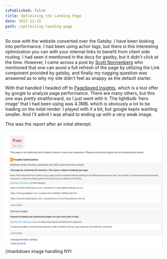 ```yaml
---
isPublished: false
title: Optimizing the Landing Page
date: 2017-12-15
path: /optimizing-landing-page
---
```


So now with the website converted over the Gatsby. I have been looking into performance. I had been using achor tags, but there is this interesting optimization you can with your internal links to benefit from client side routing. I had seen it mentioned in the docs for gastby, but it didn't click at the time. However, I came across a post by [Scott Nonnenberg](https://blog.scottnonnenberg.com/practical-gatsby-js/) who mentioned that one can avoid a full refresh of the page by utilizing the Link component provided by gatsby, and finally my nagging question was answered as to why my site didn't feel as snappy as the default starter.

With that handled I headed off to [PageSpeed Insights](https://developers.google.com/speed/pagespeed/insights/), which is a tool offer by google to analyze page performance. There are many others, but this one was pretty straitforward, so I just went with it. The lightbulb 'hero image' that I had been using was 4.3MB. which is obviously a lot to be loading on the inital render. I played with it a bit, but google kepts wanting smaller. And I'll admit I was afraid to ending up with a very weak image.

This was the report after an inital attempt:

![](./initial-report.png) //markdown image handling NYI



